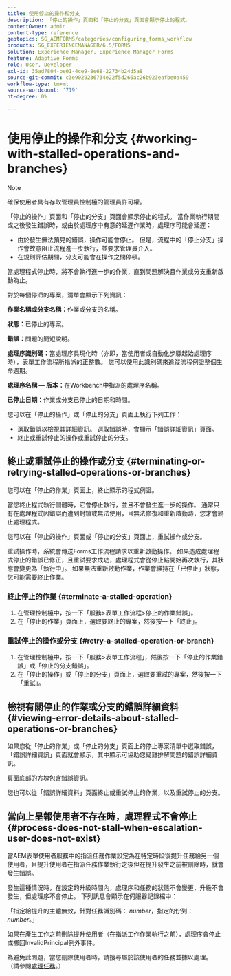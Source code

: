 ```yaml
---
title: 使用停止的操作和分支
description: 「停止的操作」頁面和「停止的分支」頁面會顯示停止的程式。
contentOwner: admin
content-type: reference
geptopics: SG_AEMFORMS/categories/configuring_forms_workflow
products: SG_EXPERIENCEMANAGER/6.5/FORMS
solution: Experience Manager, Experience Manager Forms
feature: Adaptive Forms
role: User, Developer
exl-id: 35ad7804-be01-4ce9-8e68-22734b24d5a8
source-git-commit: c3e9029236734e22f5d266ac26b923eafbe0a459
workflow-type: tm+mt
source-wordcount: '719'
ht-degree: 0%

---
```


# 使用停止的操作和分支 {#working-with-stalled-operations-and-branches}

>[!NOTE]
> 
> 確保使用者具有存取管理員控制檯的管理員許可權。

「停止的操作」頁面和「停止的分支」頁面會顯示停止的程式。 當作業執行期間或之後發生錯誤時，或由於處理序中有意的延遲作業時，處理序可能會延遲：

* 由於發生無法預見的錯誤，操作可能會停止。 但是，流程中的「停止分支」操作會故意阻止流程進一步執行，並要求管理員介入。
* 在規則評估期間，分支可能會在操作之間停頓。

當處理程式停止時，將不會執行進一步的作業，直到問題解決且作業或分支重新啟動為止。

對於每個停滯的專案，清單會顯示下列資訊：

**作業名稱或分支名稱：**&#x200B;作業或分支的名稱。

**狀態：**&#x200B;已停止的專案。

**錯誤：**&#x200B;問題的簡短說明。

**處理序識別碼：**&#x200B;當處理序具現化時（亦即，當使用者或自動化步驟起始處理序時），表單工作流程所指派的正整數。 您可以使用此識別碼來追蹤流程例證整個生命週期。

**處理序名稱 — 版本：**&#x200B;在Workbench中指派的處理序名稱。

**已停止日期：**&#x200B;作業或分支已停止的日期和時間。

您可以在「停止的操作」或「停止的分支」頁面上執行下列工作：

* 選取錯誤以檢視其詳細資訊。 選取錯誤時，會顯示「錯誤詳細資訊」頁面。
* 終止或重試停止的操作或重試停止的分支。

## 終止或重試停止的操作或分支 {#terminating-or-retrying-stalled-operations-or-branches}

您可以在「停止的作業」頁面上，終止顯示的程式例證。

當您終止程式執行個體時，它會停止執行，並且不會發生進一步的操作。 通常只有在處理程式因錯誤而遭到封鎖或無法使用，且無法修復和重新啟動時，您才會終止處理程式。

您可以在「停止的操作」頁面或「停止的分支」頁面上，重試操作或分支。

重試操作時，系統會傳送Forms工作流程請求以重新啟動操作。 如果造成處理程式停止的錯誤已修正，且重試要求成功，處理程式會從停止點開始再次執行，其狀態會變更為「執行中」。 如果無法重新啟動作業，作業會維持在「已停止」狀態，您可能需要終止作業。

### 終止停止的作業 {#terminate-a-stalled-operation}

1. 在管理控制檯中，按一下「服務>表單工作流程>停止的作業錯誤」。
1. 在「停止的作業」頁面上，選取要終止的專案，然後按一下「終止」。

### 重試停止的操作或分支 {#retry-a-stalled-operation-or-branch}

1. 在管理控制檯中，按一下「服務>表單工作流程」，然後按一下「停止的作業錯誤」或「停止的分支錯誤」。
1. 在「停止的操作」或「停止的分支」頁面上，選取要重試的專案，然後按一下「重試」。

## 檢視有關停止的作業或分支的錯誤詳細資料 {#viewing-error-details-about-stalled-operations-or-branches}

如果您從「停止的作業」或「停止的分支」頁面上的停止專案清單中選取錯誤，「錯誤詳細資訊」頁面就會顯示，其中顯示可協助您疑難排解問題的錯誤詳細資訊。

頁面底部的方塊包含錯誤資訊。

您也可以從「錯誤詳細資料」頁面終止或重試停止的作業，以及重試停止的分支。

## 當向上呈報使用者不存在時，處理程式不會停止 {#process-does-not-stall-when-escalation-user-does-not-exist}

當AEM表單使用者服務中的指派任務作業設定為在特定時段後提升任務給另一個使用者，且提升使用者在指派任務作業執行之後但在提升發生之前被刪除時，就會發生錯誤。

發生這種情況時，在設定的升級時間內，處理序和任務的狀態不會變更，升級不會發生，但處理序不會停止。 下列訊息會顯示在伺服器記錄檔中：

「指定給提升的主體無效，針對任務識別碼： *number*，指定的佇列： *number*。」

如果在產生工作之前刪除提升使用者（在指派工作作業執行之前），處理序會停止或擲回InvalidPrincipal例外事件。

為避免此問題，當您刪除使用者時，請搜尋屬於該使用者的任務並據以處理。 （請參閱[處理任務](/help/forms/using/admin-help/tasks.md#working-with-tasks)。）
